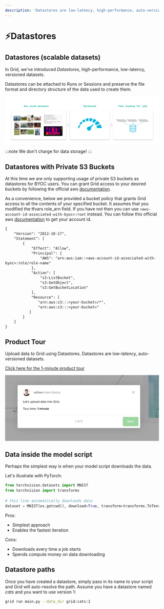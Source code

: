 ```yaml
---
description: 'Datastores are low-latency, high-performance, auto-versioned datasets.'
---
```


# ⚡Datastores

## Datastores (scalable datasets)

In Grid, we've introduced _Datastores_, high-performance, low-latency, versioned datasets.

Datastores can be attached to Runs or Sessions and preserve the file format and directory structure of the data used to create them.

![](/images/datastores/jobs.jpg)


:::note
We don't charge for data storage!
:::

## Datastores with Private S3 Buckets

At this time we are only supporting usage of private S3 buckets as datastores for BYOC users. You can grant Grid access to your desired buckets by following the official aws [documentation](https://aws.amazon.com/premiumsupport/knowledge-center/cross-account-access-s3/).

As a convenience, below we provided a bucket policy that grants Grid access to all the contents of your specified bucket. It assumes that you modified the tfvars role_arn field. If you have not then you can use `<aws-account-id-associated-with-byoc>:root` instead. You can follow this official aws [documentation](https://docs.aws.amazon.com/IAM/latest/UserGuide/console_account-alias.html) to get your account id.
```
{
    "Version": "2012-10-17",
    "Statement": [
        {
            "Effect": "Allow",
            "Principal": {
                "AWS": "arn:aws:iam::<aws-account-id-associated-with-byoc>:role/role-name"
            },
            "Action": [
                "s3:ListBucket",
                "s3:GetObject",
                "s3:GetBucketLocation"
            ],
            "Resource": [
               "arn:aws:s3:::<your-bucket>/*",
               "arn:aws:s3:::<your-bucket>"
           ]               
        }
    ]
}
```
## Product Tour

Upload data to Grid using Datastores. Datastores are low-latency, auto-versioned datasets.

[Click here for the 1-minute product tour](https://platform.grid.ai/#/dashboard?product_tour_id=221979)

![](/images/datastores/datastores-product-tour.png)

## Data inside the model script

Perhaps the simplest way is when your model script downloads the data.

Let's illustrate with PyTorch:

```python
from torchvision.datasets import MNIST
from torchvision import transforms

# this line automatically downloads data
dataset = MNIST(os.getcwd(), download=True, transform=transforms.ToTensor())
```

Pros:

* Simplest approach
* Enables the fastest iteration

Cons:

* Downloads every time a job starts
* Spends compute money on data downloading

## Datastore paths

Once you have created a datastore, simply pass in its name to your script and Grid will auto-resolve the path. Assume you have a datastore named _cats_ and you want to use version 1:

```bash
grid run main.py --data_dir grid:cats:1
```
